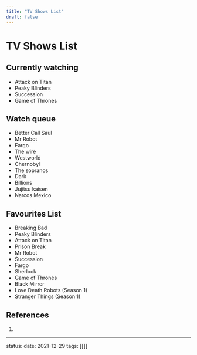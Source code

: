 ```yaml
---
title: "TV Shows List"
draft: false
---
```

# TV Shows List


## Currently watching
- Attack on Titan
- Peaky Blinders
- Succession 
- Game of Thrones

## Watch queue
- Better Call Saul
- Mr Robot
- Fargo
- The wire
- Westworld
- Chernobyl
- The sopranos
- Dark
- Billions
- Jujitsu kaisen
- Narcos Mexico

## Favourites List
- Breaking Bad
- Peaky Blinders
- Attack on Titan
- Prison Break
- Mr Robot
- Succession
- Fargo
- Sherlock
- Game of Thrones
- Black Mirror
- Love Death Robots (Season 1)
- Stranger Things (Season 1)


## References
1. 

---
status:
date: 2021-12-29
tags: [[]]